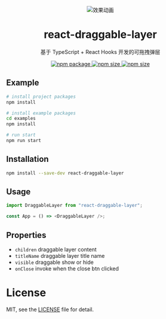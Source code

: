 <div align="center">

![效果动画](https://s2.ax1x.com/2020/01/28/1MnWxf.gif)

</div>

<h1 align="center">react-draggable-layer</h1>

<div align="center">

基于 TypeScript + React Hooks 开发的可拖拽弹层

<a href="https://www.npmjs.com/package/react-draggable-layer">
  <img src="https://img.shields.io/npm/v/react-draggable-layer" alt="npm package" />
</a>
<a href="https://www.npmjs.com/package/react-draggable-layer">
  <img src="https://img.shields.io/bundlephobia/min/react-draggable-layer" alt="npm size" />
</a>
<a href="https://www.npmjs.com/package/react-draggable-layer">
  <img src="https://img.shields.io/npm/l/react-draggable-layer" alt="npm size" />
</a>

</div>

## Example

```bash
# install project packages
npm install

# install example packages
cd examples
npm install

# run start
npm run start
```

## Installation

```bash
npm install --save-dev react-draggable-layer
```

## Usage

```ts
import DraggableLayer from "react-draggable-layer";

const App = () => <DraggableLayer />;
```

## Properties

- `children` draggable layer content
- `titleName` draggable layer title name
- `visible` draggable show or hide
- `onClose` invoke when the close btn clicked

# License

MIT, see the [LICENSE](/LICENSE.md) file for detail.
